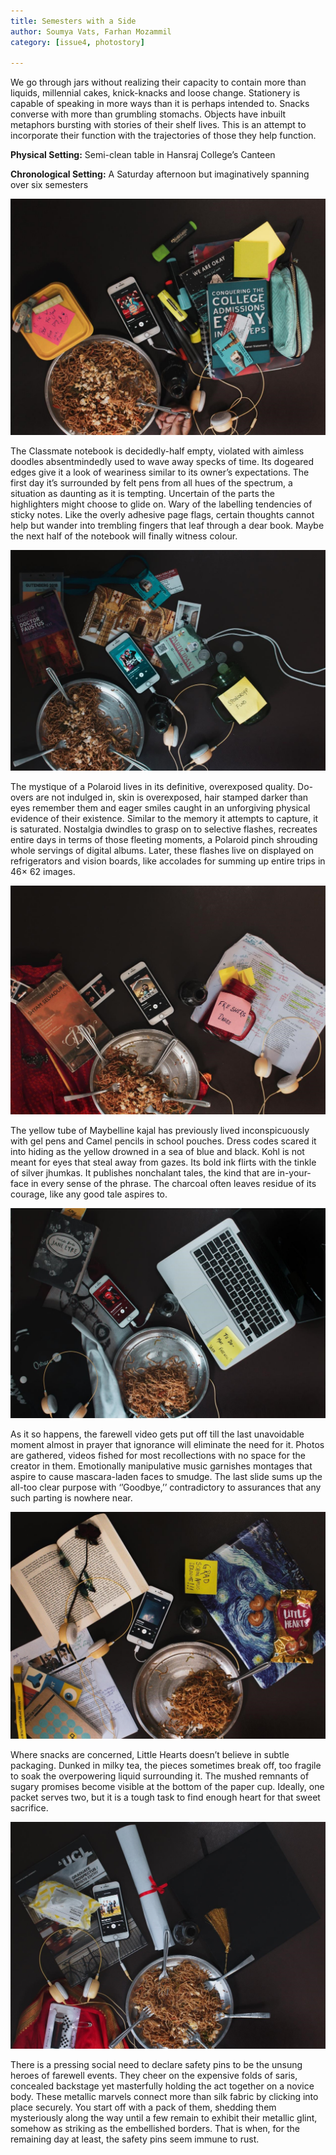 ```yaml
---
title: Semesters with a Side
author: Soumya Vats, Farhan Mozammil
category: [issue4, photostory]

---
```




We go through jars without realizing their capacity to contain more than liquids, millennial cakes, knick-knacks and loose change. Stationery is capable of speaking in more ways than it is perhaps intended to. Snacks converse with more than grumbling stomachs. Objects have inbuilt metaphors bursting with stories of their shelf lives. This is an attempt to incorporate their function with the trajectories of those they help function. 


**Physical Setting:** Semi-clean table in Hansraj College’s Canteen

**Chronological Setting:** A Saturday afternoon but imaginatively spanning over six semesters



![](/assets/img/semester1.jpg)


 


The Classmate notebook is decidedly-half empty, violated with aimless doodles absentmindedly used to wave away specks of time. Its dogeared edges give it a look of weariness similar to its owner’s expectations. The first day it’s surrounded by felt pens from all hues of the spectrum, a situation as daunting as it is tempting. Uncertain of the parts the highlighters might choose to glide on. Wary of the labelling tendencies of sticky notes. Like the overly adhesive page flags, certain thoughts cannot help but wander into trembling fingers that leaf through a dear book. Maybe the next half of the notebook will finally witness colour.



![](/assets/img/semester2.jpg)
 


The mystique of a Polaroid lives in its definitive, overexposed quality. Do-overs are not indulged in, skin is overexposed, hair stamped darker than eyes remember them and eager smiles caught in an unforgiving physical evidence of their existence. Similar to the memory it attempts to capture, it is saturated. Nostalgia dwindles to grasp on to selective flashes, recreates entire days in terms of those fleeting moments, a Polaroid pinch shrouding whole servings of digital albums. Later, these flashes live on displayed on refrigerators and vision boards, like accolades for summing up entire trips in 46× 62 images.

 
![](/assets/img/semester3.jpg)

The yellow tube of Maybelline kajal has previously lived inconspicuously with gel pens and Camel pencils in school pouches. Dress codes scared it into hiding as the yellow drowned in a sea of blue and black. Kohl is not meant for eyes that steal away from gazes. Its bold ink flirts with the tinkle of silver jhumkas. It publishes nonchalant tales, the kind that are in-your-face in every sense of the phrase. The charcoal often leaves residue of its courage, like any good tale aspires to.


![](/assets/img/semester4.jpg)


As it so happens, the farewell video gets put off till the last unavoidable moment almost in prayer that ignorance will eliminate the need for it. Photos are gathered, videos fished for most recollections with no space for the creator in them. Emotionally manipulative music garnishes montages that aspire to cause mascara-laden faces to smudge. The last slide sums up the all-too clear purpose with ‘’Goodbye,’’ contradictory to assurances that any such parting is nowhere near.

 
![](/assets/img/semester5.jpg)

Where snacks are concerned, Little Hearts doesn’t believe in subtle packaging. Dunked in milky tea, the pieces sometimes break off, too fragile to soak the overpowering liquid surrounding it. The mushed remnants of sugary promises become visible at the bottom of the paper cup. Ideally, one packet serves two, but it is a tough task to find enough heart for that sweet sacrifice.

 
 ![](/assets/img/semester6.jpg)


There is a pressing social need to declare safety pins to be the unsung heroes of farewell events. They cheer on the expensive folds of saris, concealed backstage yet masterfully holding the act together on a novice body. These metallic marvels connect more than silk fabric by clicking into place securely. You start off with a pack of them, shedding them mysteriously along the way until a few remain to exhibit their metallic glint, somehow as striking as the embellished borders. That is when, for the remaining day at least, the safety pins seem immune to rust.
